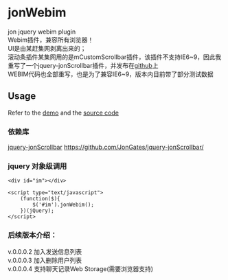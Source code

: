 jonWebim
===========
jon jquery webim plugin<br />
Webim插件，兼容所有浏览器！<br />
UI是由某赶集网剥离出来的；<br />
滚动条插件某集网用的是mCustomScrollbar插件，该插件不支持IE6~9，因此我重写了一个jquery-jonScrollbar插件，并发布在[github](https://github.com/JonGates/jquery-jonScrollbar/)上<br />
WEBIM代码也全部重写，也是为了兼容IE6~9，版本内目前带了部分测试数据<br />

Usage
-----------
Refer to the [demo](#) and the [source code](https://github.com/JonGates/jquery-jonWebim/tree/master/script/)

### 依赖库
[jquery-jonScrollbar](https://github.com/JonGates/jquery-jonScrollbar/)
https://github.com/JonGates/jquery-jonScrollbar/

### jquery 对象级调用
	<div id="im"></div>

	<script type="text/javascript">
		(function($){
			$('#im').jonWebim();
		})(jQuery);
	</script>

###  后续版本介绍：
v.0.0.0.2 加入发送信息列表<br/>
v.0.0.0.3 加入删除用户列表<br/>
v.0.0.0.4 支持聊天记录Web Storage(需要浏览器支持)<br/>